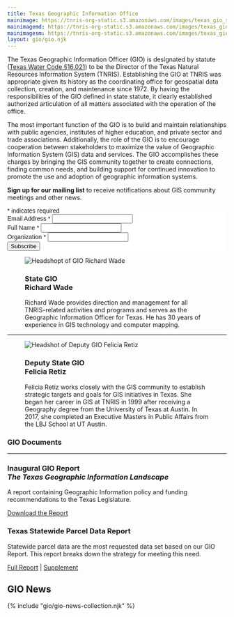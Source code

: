 ```yaml
---
title: Texas Geographic Information Office
mainimage: https://tnris-org-static.s3.amazonaws.com/images/texas_gio_slim_banner.jpg
mainimagemd: https://tnris-org-static.s3.amazonaws.com/images/texas_gio_slim_banner_md.jpg
mainimagesm: https://tnris-org-static.s3.amazonaws.com/images/texas_gio_slim_banner_sm.jpg
layout: gio/gio.njk
---
```


<div class="container">
	<div class="row">
		<div class="col-md-7">
			<p class="lead">The Texas Geographic Information Officer (GIO) is designated by statute (<a href="http://www.statutes.legis.state.tx.us/SOTWDocs/WA/htm/WA.16.htm">Texas Water Code §16.021</a>) to be the Director of the Texas Natural Resources Information System (TNRIS). Establishing the GIO at TNRIS was appropriate given its history as the coordinating office for geospatial data collection, creation, and maintenance since 1972. By having the responsibilities of the GIO defined in state statute, it clearly established authorized articulation of all matters associated with the operation of the office.</p>
			<p class="lead">The most important function of the GIO is to build and maintain relationships with public agencies, institutes of higher education, and private sector and trade associations. Additionally, the role of the GIO is to encourage cooperation between stakeholders to maximize the value of Geographic Information System (GIS) data and services. The GIO accomplishes these charges by bringing the GIS community together to create connections, finding common needs, and building support for continued innovation to promote the use and adoption of geographic information systems.</p>
			<p class="lead"><strong>Sign up for our mailing list</strong> to receive notifications about GIS community meetings and other news.</p>
			<!-- Begin Mailchimp Signup Form -->
			<link href="//cdn-images.mailchimp.com/embedcode/classic-10_7.css" rel="stylesheet" type="text/css">
			<style type="text/css">#mc_embed_signup{background:#fff; clear:left; font:14px Helvetica,Arial,sans-serif; }</style>
			<div id="mc_embed_signup">
				<form action="https://tnris.us2.list-manage.com/subscribe/post?u=d10adf1fa7b894025cbc7b722&amp;id=94fa65aef4" method="post" id="mc-embedded-subscribe-form" name="mc-embedded-subscribe-form" class="validate" target="_blank" novalidate>
			    <div id="mc_embed_signup_scroll">
						<div class="indicates-required"><span class="asterisk">*</span> indicates required</div>
						<div class="mc-field-group">
							<label for="mce-EMAIL">Email Address  <span class="asterisk">*</span></label>
							<input type="email" value="" name="EMAIL" class="required email" id="mce-EMAIL">
						</div>
						<div class="mc-field-group">
							<label for="mce-FNAME">Full Name  <span class="asterisk">*</span></label>
							<input type="text" value="" name="FNAME" class="required" id="mce-FNAME">
						</div>
						<div class="mc-field-group">
							<label for="mce-MMERGE4">Organization  <span class="asterisk">*</span></label>
							<input type="text" value="" name="MMERGE4" class="required" id="mce-MMERGE4">
						</div>
						<div id="mce-responses" class="clear">
							<div class="response" id="mce-error-response" style="display:none"></div>
							<div class="response" id="mce-success-response" style="display:none"></div>
						</div>    <!-- real people should not fill this in and expect good things - do not remove this or risk form bot signups-->
				    <div style="position: absolute; left: -5000px;" aria-hidden="true">
							<input type="text" name="b_d10adf1fa7b894025cbc7b722_94fa65aef4" tabindex="-1" value="">
						</div>
				    <div class="clear">
							<input type="submit" value="Subscribe" name="subscribe" id="mc-embedded-subscribe" class="button">
						</div>
			    </div>
				</form>
			</div>
			<!--End mc_embed_signup-->
		</div>
		<div id="gioBios" class="col-md-5">
			<figure class="media">
				<div class="media-left">
					<img class="img-circle headshot" src="https://tnris-org-static.s3.amazonaws.com/images/richard_headshot.jpg" alt="Headshopt of GIO Richard Wade">
				</div>
				<div class="media-body">
				  <h3>State GIO<br><strong>Richard Wade</strong></h3>
				  <p>Richard Wade provides direction and management for all TNRIS-related activities and programs and serves as the Geographic Information Officer for Texas. He has 30 years of experience in GIS technology and computer mapping.</p>
				</div>
			</figure>
			<hr class="noMarg">
			<figure class="media">
				<div class="media-left">
					<img class="img-circle headshot" alt="Headshot of Deputy GIO Felicia Retiz" src="https://tnris-org-static.s3.amazonaws.com/images/felicia_headshot.jpg">
				</div>
				<div class="media-body">
				  <h3 class="mt-0">Deputy State GIO<br><strong>Felicia Retiz</strong></h3>
				  <p>Felicia Retiz works closely with the GIS community to establish strategic targets and goals for GIS initiatives in Texas. She began her career in GIS at TNRIS in 1999 after receiving a Geography degree from the University of Texas at Austin. In 2017, she completed an Executive Masters in Public Affairs from the LBJ School at UT Austin.</p>
				</div>
			</figure>
		</div>
	</div>
</div>
<section id="gio-reports">
	<div class="container">
		<h3 class="text-center">GIO Documents</h3>
		<hr class="noMarg">
		<div class="row">
			<div id="geolandscape" class="col-md-6">
				<h3>
					<i class="glyphicon glyphicon-file iconExtended"></i> Inaugural GIO Report<br><em>The Texas Geographic Information Landscape</em>
				</h3>
				<p>A report containing Geographic Information policy and funding recommendations to the Texas Legislature.</p>
				<a href="https://tnris-org-static.s3.amazonaws.com/documents/Geographic-Information-Officer-REPORT-digital.pdf"><i class="glyphicon glyphicon-download-alt"></i> Download the Report</a>
			</div>
			<div id="parcelreport" class="col-md-6">
				<h3><i class="glyphicon glyphicon-file"></i> Texas Statewide Parcel Data Report</h3>
			  <p>Statewide parcel data are the most requested data set based on our GIO Report. This report breaks down the strategy for meeting this need.</p>
			  <a href="https://tnris-org-static.s3.amazonaws.com/documents/texas-statewide-parcel-data-report-20190802.pdf"><i class="glyphicon glyphicon-download-alt"></i>  Full Report</a> | <a href="https://tnris-org-static.s3.amazonaws.com/documents/texas-statewide-parcel-data-supplement-20190802.pdf"><i class="glyphicon glyphicon-download-alt"></i> Supplement</a>
			</div>
		</div>
	</div>
</section>
<section class="container">
	<div class="row">
		<div class="col-md-8">
			<h2>GIO News</h2>
			{% include "gio/gio-news-collection.njk" %}
		</div>
	</div>
</section>
